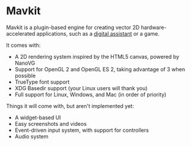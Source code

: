 # Mavkit
Mavkit is a plugin-based engine for creating vector 2D hardware-accelerated
applications, such as a [digital assistant](https://github.com/mav-assistant/mav-core)
or a game.

It comes with:
 * A 2D rendering system inspired by the HTML5 canvas, powered by NanoVG
 * Support for OpenGL 2 and OpenGL ES 2, taking advantage of 3 when possible
 * TrueType font support
 * XDG Basedir support (your Linux users will thank you)
 * Full support for Linux, Windows, and Mac (in order of priority)

Things it will come with, but aren't implemented yet:
 * A widget-based UI
 * Easy screenshots and videos
 * Event-driven input system, with support for controllers
 * Audio system
